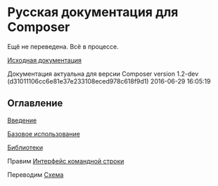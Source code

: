 # Русская документация для Composer

Ещё не переведена. Всё в процессе.

[Исходная документация](https://github.com/composer/composer/tree/master/doc)

Документация актуальна для версии
Composer version 1.2-dev (d31011106cc6e81e37e233108eced978c618f9d1) 2016-06-29 16:05:19

## Оглавление

[Введение](00-intro.md)

[Базовое использование](01-basic-usage.md)

[Библиотеки](02-libraries.md)

Правим [Интерфейс командной строки](03-cli.md)

Переводим [Схема](04-schema.md)